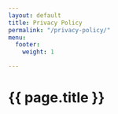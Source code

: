 ```yaml
---
layout: default
title: Privacy Policy
permalink: "/privacy-policy/"
menu:
  footer:
    weight: 1

---
```

<main class="container">
  <h1>{{ page.title }}</h1>
</main>